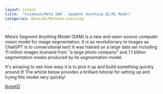 ```yaml
---
layout: single
title:  "Facebook/Meta SAM - Segment Anything AI/ML Model"
categories: Data/AI/Machine-Learning

---
```

Meta’s Segment Anything Model (SAM) is a new and open-source computer vision model for image segmentation. It is as revolutionary to images as ChatGPT is to converstional text! It was trained on a large data set including 11 million images licensed from "a large photo company" and 1.1 billion segmentation masks produced by its segmentation model. 

It's amazing to see how easy it is to pick it up and build something quickly around it! The article below provides a brilliant tutorial for setting up and trying this model very quickly!


[ByteXD](https://bytexd.com/get-started-with-facebook-segment-anything-in-colab/)
